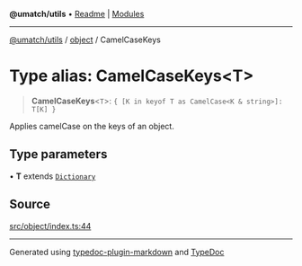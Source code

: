 **@umatch/utils** • [Readme](../../index.md) \| [Modules](../../modules.md)

***

[@umatch/utils](../../modules.md) / [object](../index.md) / CamelCaseKeys

# Type alias: CamelCaseKeys\<T\>

> **CamelCaseKeys**\<`T`\>: `{ [K in keyof T as CamelCase<K & string>]: T[K] }`

Applies camelCase on the keys of an object.

## Type parameters

• **T** extends [`Dictionary`](../../index/type-aliases/Dictionary.md)

## Source

[src/object/index.ts:44](https://github.com/umatch-oficial/utils/blob/ed8915b/src/object/index.ts#L44)

***

Generated using [typedoc-plugin-markdown](https://www.npmjs.com/package/typedoc-plugin-markdown) and [TypeDoc](https://typedoc.org/)
